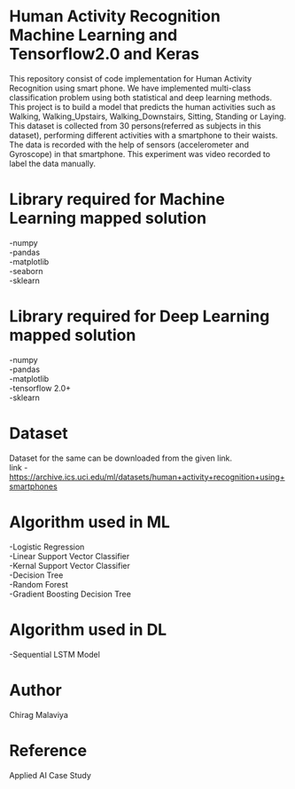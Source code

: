 # Human Activity Recognition Machine Learning and Tensorflow2.0 and Keras
This repository consist of code implementation for Human Activity Recognition using smart phone. We have implemented multi-class classification problem using both statistical and deep learning methods.
<br>
This project is to build a model that predicts the human activities such as Walking, Walking_Upstairs, Walking_Downstairs, Sitting, Standing or Laying.
<br>
This dataset is collected from 30 persons(referred as subjects in this dataset), performing different activities with a smartphone to their waists. The data is recorded with the help of sensors (accelerometer and Gyroscope) in that smartphone. This experiment was video recorded to label the data manually.

# Library required for Machine Learning mapped solution
 -numpy 
 <br>
 -pandas
 <br>
 -matplotlib
 <br>
 -seaborn
 <br>
 -sklearn 
 <br>
 
 
# Library required for Deep Learning mapped solution
-numpy 
 <br>
-pandas
 <br>
-matplotlib
 <br>
-tensorflow 2.0+
 <br>
-sklearn 
 <br>
 

# Dataset
Dataset for the same can be downloaded from the given link.<br>
link - https://archive.ics.uci.edu/ml/datasets/human+activity+recognition+using+smartphones
<br>

# Algorithm used in ML
-Logistic Regression<br>
-Linear Support Vector Classifier<br>
-Kernal Support Vector Classifier<br>
-Decision Tree<br>
-Random Forest<br>
-Gradient Boosting Decision Tree<br>

# Algorithm used in DL
-Sequential LSTM Model<br>

# Author
Chirag Malaviya<br>

# Reference
Applied AI Case Study<br>
